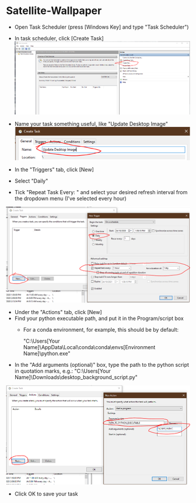 # Satellite-Wallpaper

* Open Task Scheduler (press [Windows Key] and type "Task Scheduler")

* In task scheduler, click [Create Task]
![Task Scheduler First Page](https://github.com/williamsnell/Satellite-Wallpaper/blob/main/readme_images/snip_1.PNG)

* Name your task something useful, like "Update Desktop Image"
![Task Name](https://github.com/williamsnell/Satellite-Wallpaper/blob/main/readme_images/snip_2.PNG)

* In the "Triggers" tab, click [New]
* Select "Daily"
* Tick "Repeat Task Every: " and select your desired refresh interval from the dropdown menu (I've selected every hour) 

![Task Triggers](https://github.com/williamsnell/Satellite-Wallpaper/blob/main/readme_images/snip_3.PNG)

* Under the "Actions" tab, click [New]
* Find your python executable path, and put it in the Program/script box
  * For a conda environment, for example, this should be by default: 
  
    "C:\Users\[Your Name]\AppData\Local\conda\conda\envs\[Environment Name]\python.exe"
* In the "Add arguments (optional)" box, type the path to the python script in quotation marks, e.g.:
    "C:\Users\[Your Name]\Downloads\desktop_background_script.py"

![Task Actions](https://github.com/williamsnell/Satellite-Wallpaper/blob/main/readme_images/snip_4.PNG)

* Click OK to save your task
